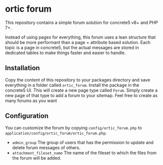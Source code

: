 # ortic forum

This repository contains a simple forum solution for concrete5 v8+ and PHP 7+.

Instead of using pages for everything, this forum uses a lean structure that should be more performant than a page +
attribute based solution. Each topic is a page in concrete5, but the actual messages are stored in dedicated tables to make things faster and easier to handle.

## Installation

Copy the content of this repository to your packages directory and save everything in a folder called `ortic_forum`.
Install the package in the concrete5 UI. This will create a new page type called `Forum`. Simply create a new page of that type to add a forum to your sitemap. Feel free to create as many forums as you want

## Configuration

You can customize the forum by copying `config/ortic_forum.php` to `application/config/ortic_forum/ortic_forum.php`.

* `admin_group` The group of users that has the permission to update and delete forum messages of others.
* `attachment_fileset_name` The name of the fileset to which the files from the forum will be added.
